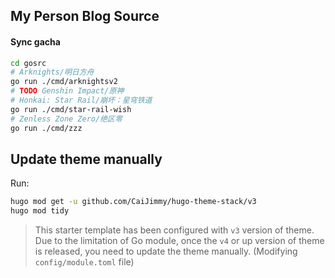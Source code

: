 ## My Person Blog Source

#### Sync gacha

```bash
cd gosrc
# Arknights/明日方舟
go run ./cmd/arknightsv2
# TODO Genshin Impact/原神
# Honkai: Star Rail/崩坏：星穹铁道
go run ./cmd/star-rail-wish
# Zenless Zone Zero/绝区零
go run ./cmd/zzz
```

## Update theme manually

Run:

```bash
hugo mod get -u github.com/CaiJimmy/hugo-theme-stack/v3
hugo mod tidy
```

> This starter template has been configured with `v3` version of theme. Due to the limitation of Go module, once the `v4` or up version of theme is released, you need to update the theme manually. (Modifying `config/module.toml` file)
